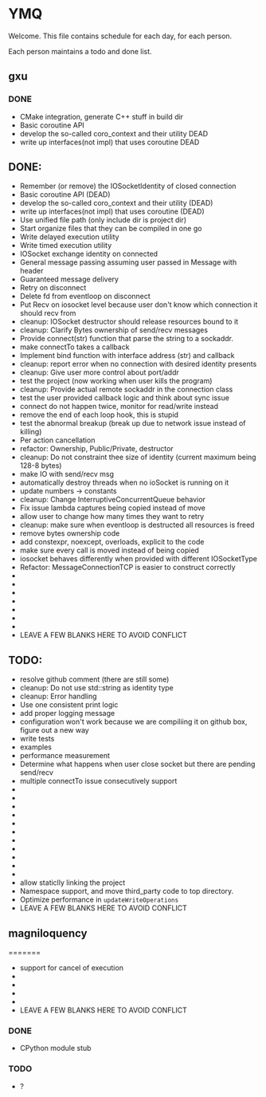 
# YMQ

Welcome. This file contains schedule for each day, for each person.

Each person maintains a todo and done list.

## gxu

### DONE

- CMake integration, generate C++ stuff in build dir
- Basic coroutine API
- develop the so-called coro_context and their utility DEAD
- write up interfaces(not impl) that uses coroutine DEAD

## DONE:
 - Remember (or remove) the IOSocketIdentity of closed connection
 - Basic coroutine API (DEAD)
 - develop the so-called coro_context and their utility (DEAD)
 - write up interfaces(not impl) that uses coroutine (DEAD)
 - Use unified file path (only include dir is project dir)
 - Start organize files that they can be compiled in one go
 - Write delayed execution utility
 - Write timed execution utility
 - IOSocket exchange identity on connected
 - General message passing assuming user passed in Message with header
 - Guaranteed message delivery
 - Retry on disconnect
 - Delete fd from eventloop on disconnect
 - Put Recv on iosocket level because user don't know which connection it should recv from
 - cleanup: IOSocket destructor should release resources bound to it
 - cleanup: Clarify Bytes ownership of send/recv messages
 - Provide connect(str) function that parse the string to a sockaddr.
 - make connectTo takes a callback
 - Implement bind function with interface address (str) and callback
 - cleanup: report error when no connection with desired identity presents
 - cleanup: Give user more control about port/addr
 - test the project (now working when user kills the program)
 - cleanup: Provide actual remote sockaddr in the connection class
 - test the user provided callback logic and think about sync issue
 - connect do not happen twice, monitor for read/write instead
 - remove the end of each loop hook, this is stupid
 - test the abnormal breakup (break up due to network issue instead of killing)
 - Per action cancellation
 - refactor: Ownership, Public/Private, destructor
 - cleanup: Do not constraint thee size of identity (current maximum being 128-8 bytes)
 - make IO with send/recv msg
 - automatically destroy threads when no ioSocket is running on it
 - update numbers -> constants
 - cleanup: Change InterruptiveConcurrentQueue behavior
 - Fix issue lambda captures being copied instead of move
 - allow user to change how many times they want to retry
 - cleanup: make sure when eventloop is destructed all resources is freed
 - remove bytes ownership code 
 - add constexpr, noexcept, overloads, explicit to the code
 - make sure every call is moved instead of being copied
 - iosocket behaves differently when provided with different IOSocketType
 - Refactor: MessageConnectionTCP is easier to construct correctly
 -
 -
 -
 -
 -
 -
 -
 - LEAVE A FEW BLANKS HERE TO AVOID CONFLICT

## TODO:
 - resolve github comment (there are still some)
 - cleanup: Do not use std::string as identity type
 - cleanup: Error handling
 - Use one consistent print logic
 - add proper logging message
 - configuration won't work because we are compiliing it on github box, figure out a new way
 - write tests
 - examples
 - performance measurement
 - Determine what happens when user close socket but there are pending send/recv
 - multiple connectTo issue consecutively support
 -
 -
 -
 -
 -
 -
 -
 -
 -
 -
 -
 - allow staticlly linking the project
 - Namespace support, and move third_party code to top directory.
 - Optimize performance in `updateWriteOperations`
 - LEAVE A FEW BLANKS HERE TO AVOID CONFLICT


## magniloquency
=======
 - support for cancel of execution
 -
 -
 -
 -
 - LEAVE A FEW BLANKS HERE TO AVOID CONFLICT


### DONE

- CPython module stub

### TODO

- ?
